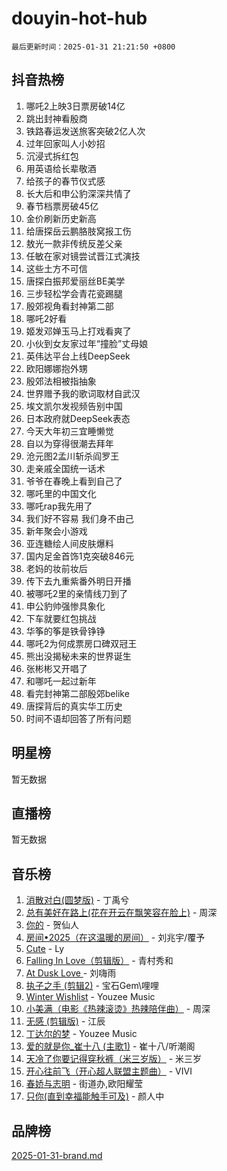 # douyin-hot-hub

`最后更新时间：2025-01-31 21:21:50 +0800`

## 抖音热榜

1. 哪吒2上映3日票房破14亿
1. 跳出封神看殷商
1. 铁路春运发送旅客突破2亿人次
1. 过年回家叫人小妙招
1. 沉浸式拆红包
1. 用英语给长辈敬酒
1. 给孩子的春节仪式感
1. 长大后和申公豹深深共情了
1. 春节档票房破45亿
1. 金价刷新历史新高
1. 给唐探岳云鹏胳肢窝报工伤
1. 敖光一款非传统反差父亲
1. 任敏在家对镜尝试晋江式演技
1. 这些土方不可信
1. 唐探白振邦爱丽丝BE美学
1. 三步轻松学会青花瓷踢腿
1. 殷郊视角看封神第二部
1. 哪吒2好看
1. 姬发邓婵玉马上打戏看爽了
1. 小伙到女友家过年“撞脸”丈母娘
1. 英伟达平台上线DeepSeek
1. 欧阳娜娜抱外甥
1. 殷郊法相被指抽象
1. 世界赠予我的歌词取材自武汉
1. 埃文凯尔发视频告别中国
1. 日本政府就DeepSeek表态
1. 今天大年初三宜睡懒觉
1. 自以为穿得很潮去拜年
1. 沧元图2孟川斩杀阎罗王
1. 走亲戚全国统一话术
1. 爷爷在春晚上看到自己了
1. 哪吒里的中国文化
1. 哪吒rap我先用了
1. 我们好不容易 我们身不由己
1. 新年聚会小游戏
1. 亚连糖绘人间皮肤爆料
1. 国内足金首饰1克突破846元
1. 老妈的妆前妆后
1. 传下去九重紫番外明日开播
1. 被哪吒2里的亲情线刀到了
1. 申公豹帅强惨具象化
1. 下车就要红包挑战
1. 华筝的筝是铁骨铮铮
1. 哪吒2为何成票房口碑双冠王
1. 熊出没揭秘未来的世界诞生
1. 张彬彬又开唱了
1. 和哪吒一起过新年
1. 看完封神第二部殷郊belike
1. 唐探背后的真实华工历史
1. 时间不语却回答了所有问题

## 明星榜

暂无数据

## 直播榜

暂无数据

## 音乐榜

1. [消散对白(圆梦版)](https://sf5-hl-cdn-tos.douyinstatic.com/obj/tos-cn-ve-2774/og4jB5I5IizzoZVAAAzWgBMAsMDWoArfwBOiFs) - 丁禹兮
1. [总有美好在路上(花在开云在飘笑容在脸上)](https://sf5-hl-cdn-tos.douyinstatic.com/obj/tos-cn-ve-2774/oU5u7NwtfBIvaNhoQBszOvAlRiAoiWAVVyBMq4) - 周深
1. [你的](https://sf5-hl-cdn-tos.douyinstatic.com/obj/tos-cn-ve-2774/oYuIeKf42jB7sEV6B2upMdpYAgfrQWj0FeRegh) - 贺仙人
1. [房间•2025（在这温暖的房间）](https://sf5-hl-cdn-tos.douyinstatic.com/obj/tos-cn-ve-2774/oMzJcnT8BgIetASeBfwfEeBQVNfACiCifhfZP7g) - 刘兆宇/覆予
1. [Cute](https://sf5-hl-cdn-tos.douyinstatic.com/obj/tos-cn-ve-2774/o4IbIzHWKAAB4wsS5qMBRiiAlEBGTpQRNfFvuo) - Ly
1. [Falling In Love（剪辑版）](https://sf5-hl-cdn-tos.douyinstatic.com/obj/tos-cn-ve-2774/o8ajpA8zzgBPahbBIO8AcKGBLJezFCRd1wfP9f) - 青村秀和
1. [ At Dusk  Love ](https://sf5-hl-cdn-tos.douyinstatic.com/obj/tos-cn-ve-2774/o8CrpCf5CaYgI4ZrtQgMQAFEfuGqNnRSDQAPBc) - 刘嗨雨
1. [执子之手 (剪辑2)](https://sf5-hl-cdn-tos.douyinstatic.com/obj/tos-cn-ve-2774/oUoZLQjCc31XzqsBnBQUNgeKtYPBcgbFDwtfcu) - 宝石Gem\哩哩
1. [Winter Wishlist](https://sf5-hl-cdn-tos.douyinstatic.com/obj/tos-cn-ve-2774/oIIgUOeamCFCVAzxN6MFRLIBlLGpUqQxeeHrLE) - Youzee Music
1. [小美满（电影《热辣滚烫》热辣陪伴曲）](https://sf5-hl-cdn-tos.douyinstatic.com/obj/tos-cn-ve-2774/o0GAn2lSgfZIDUgtevCGDQYnFg4CwnrBaxbTZL) - 周深
1. [无感 (剪辑版)](https://sf5-hl-cdn-tos.douyinstatic.com/obj/tos-cn-ve-2774/o0eIsUzJBDlQaQFC5OFlgbMEZC1TFYBftOBn6p) - 江辰
1. [丁达尔的梦](https://sf5-hl-cdn-tos.douyinstatic.com/obj/tos-cn-ve-2774/oMU3WirUZBVQkAC9ccG5P2IQirziZM2RTInUY) - Youzee Music
1. [爱的就是你_崔十八 (主歌1)](https://sf5-hl-cdn-tos.douyinstatic.com/obj/tos-cn-ve-2774/oI5BO5DhFZ6UTcNCnZaOCBLtZ7WIMQGfgnXf5E) - 崔十八/听潮阁
1. [天冷了你要记得穿秋裤（米三岁版）](https://sf5-hl-cdn-tos.douyinstatic.com/obj/tos-cn-ve-2774/oQlIwVIDWiZ6BQilAorS7MA0AgCkQDvcZAdm1) - 米三岁
1. [开心往前飞（开心超人联盟主题曲）](https://sf5-hl-cdn-tos.douyinstatic.com/obj/tos-cn-ve-2774/9d8fb7c82cf1421fb93a9fe925275e0a) - VIVI
1. [春娇与志明](https://sf5-hl-cdn-tos.douyinstatic.com/obj/tos-cn-ve-2774/e530d8fceb7044b39707d7f9ff54add1) - 街道办,欧阳耀莹
1. [只你(直到幸福能触手可及)](https://sf5-hl-cdn-tos.douyinstatic.com/obj/tos-cn-ve-2774/o0lBkRDzFTeaVSUz3ZZSCBVtZ5DIMQGfgmEAuE) - 颜人中

## 品牌榜

[2025-01-31-brand.md](2025-01-31-brand.md)
